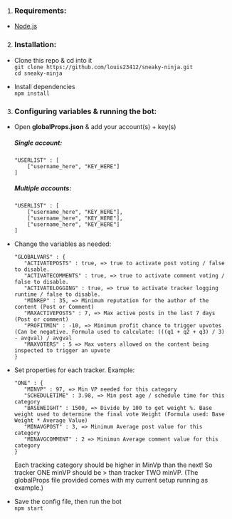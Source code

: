 1. ### Requirements:
* [Node.js](https://nodejs.org/en/)

2. ### Installation:
* Clone this repo & cd into it <br>
`git clone https://github.com/louis23412/sneaky-ninja.git` <br>
`cd sneaky-ninja`

* Install dependencies <br>
`npm install`

3. ### Configuring variables & running the bot:
* Open __globalProps.json__ & add your account(s) + key(s) <br>
   ##### Single account: <br>
   ```
   "USERLIST" : [
       ["username_here", "KEY_HERE"]
   ]
   ```
   
   ##### Multiple accounts: <br>
   ```
   "USERLIST" : [
       ["username_here", "KEY_HERE"],
       ["username_here", "KEY_HERE"],
       ["username_here", "KEY_HERE"]
   ]
   ```
   
* Change the variables as needed:
   ```
   "GLOBALVARS" : {
      "ACTIVATEPOSTS" : true, => true to activate post voting / false to disable.
      "ACTIVATECOMMENTS" : true, => true to activate comment voting / false to disable.
      "ACTIVATELOGGING" : true, => true to activate tracker logging runtime / false to disable.
      "MINREP" : 35, => Minimum reputation for the author of the content (Post or Comment)
      "MAXACTIVEPOSTS" : 7, => Max active posts in the last 7 days (Post or comment)
      "PROFITMIN" : -10, => Minimum profit chance to trigger upvotes (Can be negative. Formula used to calculate: (((q1 + q2 + q3) / 3) - avgval) / avgval
      "MAXVOTERS" : 5 => Max voters allowed on the content being inspected to trigger an upvote
   }
   ```

* Set properties for each tracker. Example:
   ```
   "ONE" : {
      "MINVP" : 97, => Min VP needed for this category
      "SCHEDULETIME" : 3.98, => Min post age / schedule time for this category
      "BASEWEIGHT" : 1500, => Divide by 100 to get weight %. Base weight used to determine the final vote Weight (Formula used: Base Weight * Average Value)
      "MINAVGPOST" : 3, => Minimum Average post value for this category
      "MINAVGCOMMENT" : 2 => Minimun Average comment value for this category
   }
   ```
   Each tracking category should be higher in MinVp than the next! So tracker ONE minVP should be > than tracker TWO minVP. (The globalProps file provided comes with my current setup running as example.)
   
* Save the config file, then run the bot <br>
   `npm start`
